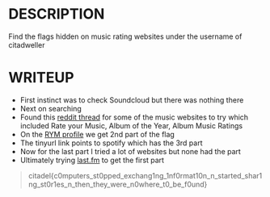# DESCRIPTION
Find the flags hidden on music rating websites under the username of citadweller

# WRITEUP

- First instinct was to check Soundcloud but there was nothing there
- Next on searching 
- Found this [reddit thread](https://www.reddit.com/r/LetsTalkMusic/comments/7kyw95/music_rating_website_like_imdb/) for some of the music websites to try which included Rate your Music, Album of the Year, Album Music Ratings
- On the [RYM profile](https://rateyourmusic.com/~citadweller) we get 2nd part of the flag
- The tinyurl link points to spotify which has the 3rd part
- Now for the last part I tried a lot of websites but none had the part
- Ultimately trying [last.fm](https://www.last.fm/user/citadweller) to get the first part

> citadel{c0mputers_st0pped_exchang1ng_1nf0rmat10n_n_started_shar1ng_st0r1es_n_then_they_were_n0where_t0_be_f0und}